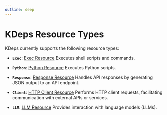 ```yaml
---
outline: deep
---
```


# KDeps Resource Types

KDeps currently supports the following resource types:

- **`Exec`**: [Exec Resource](../resources/exec.md)
  Executes shell scripts and commands.

- **`Python`**: [Python Resource](../resources/python.md)
  Executes Python scripts.

- **`Response`**: [Response Resource](../resources/response.md)
  Handles API responses by generating JSON output to an API endpoint.

- **`Client`**: [HTTP Client Resource](../resources/client.md)
  Performs HTTP client requests, facilitating communication with external APIs or services.

- **`LLM`**: [LLM Resource](../resources/llm.md)
  Provides interaction with language models (LLMs).
